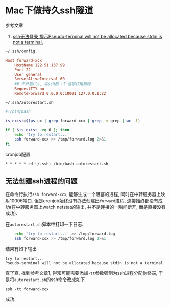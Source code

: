 # Mac下做持久ssh隧道

参考文章

1. [ssh无法登录,提示Pseudo-terminal will not be allocated because stdin is not a terminal.](https://www.cnblogs.com/wangcp-2014/p/6691445.html)

`~/.ssh/config`

```ini
Host forward-xcx
    HostName 122.51.137.99
    Port 22
    User general
    ServerAliveInterval 60
    ## 不开启tty, 与ssh的`-T`选项作用相同
    RequestTTY no
    RemoteForward 0.0.0.0:10001 127.0.0.1:22
```

`~/.ssh/autorestart.sh`

```bash
#!/bin/bash

is_exist=$(ps ux | grep forward-xcx | grep -v grep | wc -l)

if [ $is_exist -eq 0 ]; then
    echo 'try to restart...'
    ssh forward-xcx >> /tmp/forward.log 2>&1
fi
```

cronjob配置

```
* * * * * cd ~/.ssh; /bin/bash autorestart.sh
```

## 无法创建ssh进程的问题

在命令行执行`ssh forward-xcx`, 能够生成一个阻塞的进程, 同时在中转服务器上映射10006端口. 但是cronjob始终没有办法创建出`forward`进程, 连接始终都没有成功(在中转服务器上watch netstat的输出, 并不是连接的一瞬间断开, 而是直接没有成功).

在`autorestart.sh`脚本中打印一下日志.

```bash
    echo 'try to restart...' >> /tmp/forward.log
    ssh forward-xcx >> /tmp/forward.log 2>&1
```

结果有如下输出

```log
try to restart...
Pseudo-terminal will not be allocated because stdin is not a terminal.
```

查了查, 找到参考文章1, 得知可能需要添加`-tt`参数强制为ssh进程分配伪终端, 于是将`autorestart.sh`的ssh命令改成如下

```
ssh -tt forward-xcx
```

成功.
